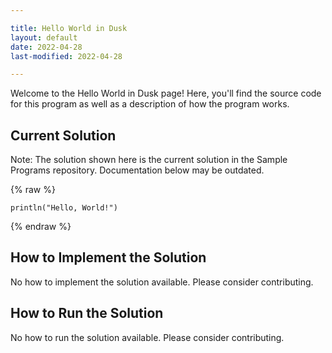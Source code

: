 ```yaml
---

title: Hello World in Dusk
layout: default
date: 2022-04-28
last-modified: 2022-04-28

---
```


Welcome to the Hello World in Dusk page! Here, you'll find the source code for this program as well as a description of how the program works.

## Current Solution

Note: The solution shown here is the current solution in the Sample Programs repository. Documentation below may be outdated.

{% raw %}

```Dusk
println("Hello, World!")

```

{% endraw %}

## How to Implement the Solution

No how to implement the solution available. Please consider contributing.

## How to Run the Solution

No how to run the solution available. Please consider contributing.